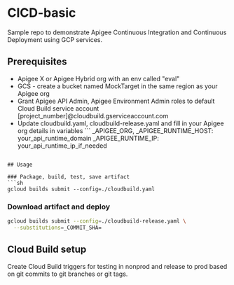 # CICD-basic 
Sample repo to demonstrate Apigee Continuous Integration and Continuous Deployment using GCP services.

## Prerequisites
 * Apigee X or Apigee Hybrid org with an env called "eval"
 * GCS - create a bucket named MockTarget in the same region as your Apigee org
 * Grant Apigee API Admin, Apigee Environment Admin roles to default Cloud Build service account [project_number]@cloudbuild.gserviceaccount.com
 * Update cloudbuild.yaml, cloudbuild-release.yaml and fill in your Apigee org details in variables ```
      _APIGEE_ORG,
      _APIGEE_RUNTIME_HOST: your_api_runtime_domain
      _APIGEE_RUNTIME_IP: your_api_runtime_ip_if_needed
``` 
 
## Usage

### Package, build, test, save artifact
```sh
gcloud builds submit --config=./cloudbuild.yaml
```

### Download artifact and deploy
```sh
gcloud builds submit --config=./cloudbuild-release.yaml \
  --substitutions=_COMMIT_SHA=
```

## Cloud Build setup
Create Cloud Build triggers for testing in nonprod and release to prod based on git commits to git branches or git tags.
